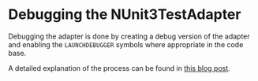 # Debugging the NUnit3TestAdapter

Debugging the adapter is done by creating a debug version of the adapter and enabling the `LAUNCHDEBUGGER` symbols where appropriate in the code base.

A detailed explanation of the process can be found in [this blog post](http://hermit.no/debugging-the-nunit3testadapter/).




